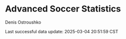 # Advanced Soccer Statistics
Denis Ostroushko

<!-- gfm -->

Last successful data update: 2025-03-04 20:51:59 CST
